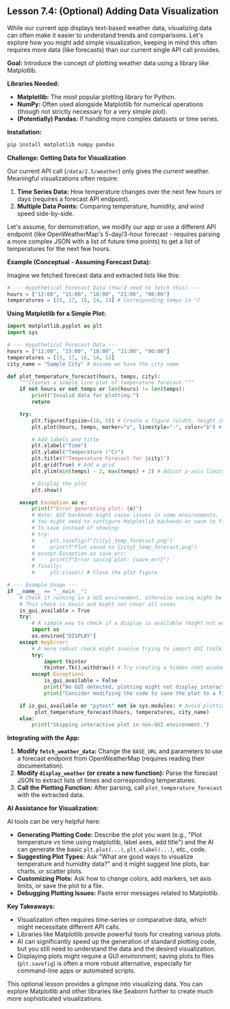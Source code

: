 ## Lesson 7.4: (Optional) Adding Data Visualization

While our current app displays text-based weather data, visualizing data can often make it easier to understand trends and comparisons. Let's explore how you might add simple visualization, keeping in mind this often requires more data (like forecasts) than our current single API call provides.

**Goal:** Introduce the concept of plotting weather data using a library like Matplotlib.

**Libraries Needed:**

*   **Matplotlib:** The most popular plotting library for Python.
*   **NumPy:** Often used alongside Matplotlib for numerical operations (though not strictly necessary for a very simple plot).
*   **(Potentially) Pandas:** If handling more complex datasets or time series.

**Installation:**
```bash
pip install matplotlib numpy pandas
```

**Challenge: Getting Data for Visualization**

Our current API call (`/data/2.5/weather`) only gives the *current* weather. Meaningful visualizations often require:

1.  **Time Series Data:** How temperature changes over the next few hours or days (requires a forecast API endpoint).
2.  **Multiple Data Points:** Comparing temperature, humidity, and wind speed side-by-side.

Let's assume, for demonstration, we modify our app or use a different API endpoint (like OpenWeatherMap's 5-day/3-hour forecast - requires parsing a more complex JSON with a list of future time points) to get a list of temperatures for the next few hours.

**Example (Conceptual - Assuming Forecast Data):**

Imagine we fetched forecast data and extracted lists like this:

```python
# --- Hypothetical Forecast Data (You'd need to fetch this) ---
hours = ["12:00", "15:00", "18:00", "21:00", "00:00"]
temperatures = [15, 17, 16, 14, 13] # Corresponding temps in °C
```

**Using Matplotlib for a Simple Plot:**

```python
import matplotlib.pyplot as plt
import sys

# --- Hypothetical Forecast Data ---
hours = ["12:00", "15:00", "18:00", "21:00", "00:00"]
temperatures = [15, 17, 16, 14, 13]
city_name = "Sample City" # Assume we have the city name

def plot_temperature_forecast(hours, temps, city):
    """Creates a simple line plot of temperature forecast."""
    if not hours or not temps or len(hours) != len(temps):
        print("Invalid data for plotting.")
        return

    try:
        plt.figure(figsize=(10, 5)) # Create a figure (width, height in inches)
        plt.plot(hours, temps, marker="o", linestyle="-", color="b") # Plot data

        # Add labels and title
        plt.xlabel("Time")
        plt.ylabel("Temperature (°C)")
        plt.title(f"Temperature Forecast for {city}")
        plt.grid(True) # Add a grid
        plt.ylim(min(temps) - 2, max(temps) + 2) # Adjust y-axis limits slightly

        # Display the plot
        plt.show()

    except Exception as e:
        print(f"Error generating plot: {e}")
        # Note: GUI backends might cause issues in some environments.
        # You might need to configure Matplotlib backends or save to file instead.
        # To save instead of showing:
        # try:
        #     plt.savefig(f"{city}_temp_forecast.png")
        #     print(f"Plot saved to {city}_temp_forecast.png")
        # except Exception as save_err:
        #     print(f"Error saving plot: {save_err}")
        # finally:
        #     plt.close() # Close the plot figure

# --- Example Usage ---
if __name__ == "__main__":
    # Check if running in a GUI environment, otherwise saving might be better
    # This check is basic and might not cover all cases
    is_gui_available = True
    try:
        # A simple way to check if a display is available (might not work everywhere)
        import os
        os.environ["DISPLAY"]
    except KeyError:
        # A more robust check might involve trying to import GUI toolkits
        try:
            import tkinter
            tkinter.Tk().withdraw() # Try creating a hidden root window
        except Exception:
            is_gui_available = False
            print("No GUI detected, plotting might not display interactively.")
            print("Consider modifying the code to save the plot to a file instead.")

    if is_gui_available or "pytest" not in sys.modules: # Avoid plotting during automated tests
         plot_temperature_forecast(hours, temperatures, city_name)
    else:
        print("Skipping interactive plot in non-GUI environment.")

```

**Integrating with the App:**

1.  **Modify `fetch_weather_data`:** Change the `BASE_URL` and parameters to use a forecast endpoint from OpenWeatherMap (requires reading their documentation).
2.  **Modify `display_weather` (or create a new function):** Parse the forecast JSON to extract lists of times and corresponding temperatures.
3.  **Call the Plotting Function:** After parsing, call `plot_temperature_forecast` with the extracted data.

**AI Assistance for Visualization:**

AI tools can be very helpful here:
*   **Generating Plotting Code:** Describe the plot you want (e.g., "Plot temperature vs time using matplotlib, label axes, add title") and the AI can generate the basic `plt.plot(...)`, `plt.xlabel(...)`, etc., code.
*   **Suggesting Plot Types:** Ask "What are good ways to visualize temperature and humidity data?" and it might suggest line plots, bar charts, or scatter plots.
*   **Customizing Plots:** Ask how to change colors, add markers, set axis limits, or save the plot to a file.
*   **Debugging Plotting Issues:** Paste error messages related to Matplotlib.

**Key Takeaways:**

*   Visualization often requires time-series or comparative data, which might necessitate different API calls.
*   Libraries like Matplotlib provide powerful tools for creating various plots.
*   AI can significantly speed up the generation of standard plotting code, but you still need to understand the data and the desired visualization.
*   Displaying plots might require a GUI environment; saving plots to files (`plt.savefig`) is often a more robust alternative, especially for command-line apps or automated scripts.

This optional lesson provides a glimpse into visualizing data. You can explore Matplotlib and other libraries like Seaborn further to create much more sophisticated visualizations.
